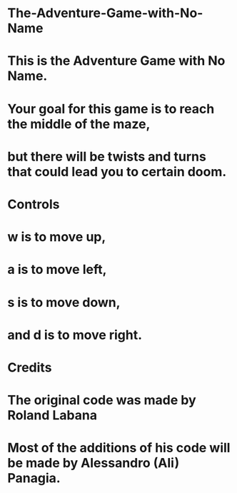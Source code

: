 # The-Adventure-Game-with-No-Name
# This is the Adventure Game with No Name.
# Your goal for this game is to reach the middle of the maze,
# but there will be twists and turns that could lead you to certain doom.

# Controls

# w is to move up,
# a is to move left,
# s is to move down,
# and d is to move right.

# Credits

# The original code was made by Roland Labana
# Most of the additions of his code will be made by Alessandro (Ali) Panagia.

